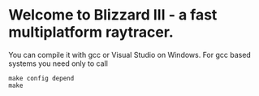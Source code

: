 # Welcome to Blizzard III - a fast multiplatform raytracer.

You can compile it with gcc or Visual Studio on Windows. For gcc based systems you need only to call

```
make config depend
make
```
